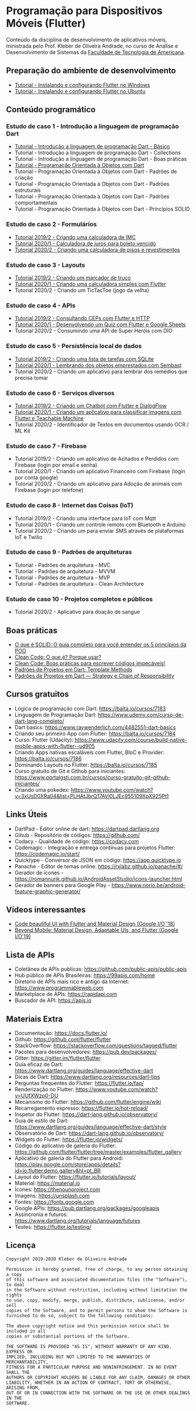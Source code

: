 # Programação para Dispositivos Móveis (Flutter)

Conteúdo da disciplina de desenvolvimento de aplicativos móveis, ministrada pelo Prof. Kleber de Oliveira Andrade, no curso de Análise e Desenvolvimento de Sistemas da [Faculdade de Tecnologia de Americana](http://www.fatec.edu.br/).

## Preparação do ambiente de desenvolvimento

*   [Tutorial - Instalando e configurando Flutter no Windows](http://bit.ly/2Kw4Q5j)
*   [Tutorial - Instalando e configurando Flutter no Ubuntu](http://bit.ly/2mHg3rm)

## Conteúdo programático

### Estudo de caso 1 - Introdução a linguagem de programação Dart

*   [Tutorial - Introdução a linguagem de programação Dart - Básico](http://bit.ly/2KlP5iz)
*   Tutorial - Introdução a linguagem de programação Dart - Collections
*   Tutorial - Introdução a linguagem de programação Dart - Boas práticas
*   [Tutorial - Programação Orientada à Objetos com Dart](http://bit.ly/31n2ufY)
*   Tutorial - Programação Orientada à Objetos com Dart - Padrões de criação
*   Tutorial - Programação Orientada à Objetos com Dart - Padrões estruturais
*   Tutorial - Programação Orientada à Objetos com Dart - Padrões comportamentais
*   Tutorial - Programação Orientada à Objetos com Dart - Princípios SOLID

### Estudo de caso 2 - Formulários

*   [Tutorial 2019/2 - Criando uma calculadora de IMC](http://bit.ly/2Zry7Uh)
*   [Tutorial 2020/1 - Calculadora de juros para boleto vencido](https://medium.com/flutter-comunidade-br/desenvolvimento-de-uma-calculadora-de-juros-para-boletos-vencidos-44ab70fcf0cd)
*   [Tutorial 2020/2 - Criando uma calculadora de pisos e revestimentos](https://medium.com/flutter-comunidade-br/criando-um-aplicativo-em-flutter-para-calcular-a-quantidade-de-pisos-por-m%C2%B2-dac30b5b5027)

### Estudo de caso 3 - Layouts

*   [Tutorial 2019/2 - Criando um marcador de truco](http://bit.ly/2MDO6ww)
*   [Tutorial 2020/1 - Criando uma calculadora simples com Flutter](https://medium.com/@kleberandrade/desenvolvimento-de-uma-calculadora-simples-com-flutter-56106baae51)
*   Tutorial 2020/2 - Criando um TicTacToe (jogo da velha)

### Estudo de caso 4 - APIs

*   [Tutorial 2019/2 - Consultando CEPs com Flutter e HTTP](http://bit.ly/2kcGFQh)
*   [Tutorial 2020/1 - Desenvolvendo um Quiz com Flutter e Google Sheets](https://medium.com/@kleberandrade/desenvolvendo-um-quiz-com-flutter-e-google-sheets-414656cb89a2)
*   Tutorial 2020/2 - Consumindo uma API de Super Heróis com DIO

### Estudo de caso 5 - Persistência local de dados

*   [Tutorial 2019/2 - Criando uma lista de tarefas com SQLite](http://bit.ly/2jXXU7Q)
*   [Tutorial 2020/1 - Lembrando dos objetos emprestados com Sembast](https://medium.com/flutter-comunidade-br/criando-um-aplicativo-para-lembrar-dos-objetos-emprestados-com-flutter-e-sembast-6dbf350a7a56)
*   Tutorial 2020/2 - Criando um aplicativo para lembrar dos remédios que precisa tomar

### Estudo de caso 6 - Serviços diversos

*   [Tutorial 2019/2 - Criando um Chatbot com Flutter e DialogFlow](http://bit.ly/2mDfTBB)
*   [Tutorial 2020/1 - Criando um aplicativo para classificar imagens com Flutter e Teachable Machine](https://medium.com/@kleberandrade/criando-um-aplicativo-em-flutter-para-classificar-imagens-gato-e-cachorro-com-teachable-machine-be35c604c780)
*   Tutorial 2020/2 - Identificador de Textos em documentos usando OCR / ML Kit

### Estudo de caso 7 - Firebase

*   Tutorial 2019/2 - Criando um aplicativo de Achados e Perdidos com Firebase (login por email e senha)
*   Tutorial 2020/1 - Criando um aplicativo Financeiro com Firebase (login por conta google)
*   Tutorial 2020/2 - Criando um aplicativo para Adoção de animais com Firebase (login por telefone)

### Estudo de caso 8 - Internet das Coisas (IoT)

*   Tutorial 2019/2 - Criando uma interface para IoT com Mqtt
*   Tutorial 2020/1 - Criando um controle remoto com Bluetooth e Arduino
*   Tutorial 2020/2 - Criando um para enviar SMS através de plataformas IoT e Twilio

### Estudo de caso 9 - Padrões de arquiteturas

*   Tutorial - Padrões de arquitetura - MVC
*   Tutorial - Padrões de arquitetura - MVVM
*   Tutorial - Padrões de arquitetura - MVP
*   Tutorial - Padrões de arquitetura - Clean Architecture

### Estudo de caso 10 - Projetos completos e públicos

*   Tutorial 2020/2 - Aplicativo para doação de sangue

## Boas práticas

-   [O que é SOLID: O guia completo para você entender os 5 princípios da POO](https://medium.com/joaorobertopb/o-que-é-solid-o-guia-completo-para-você-entender-os-5-princípios-da-poo-2b937b3fc530)
-   [Clean Code: O que é? Porque usar?](https://medium.com/joaorobertopb/1-clean-code-o-que-é-porque-usar-1e4f9f4454c6)
-   [Clean Code: Boas práticas para escrever códigos impecáveis!](https://medium.com/joaorobertopb/2-clean-code-boas-práticas-para-escrever-códigos-impecáveis-361997b3c8b5)
-   [Padrões de Projetos em Dart: Template Methods](https://medium.com/flutterando/padrões-de-projetos-em-dart-template-methods-be6b23ceb6b4)
-   [Padrões de Projetos em Dart — Strategy e Chain of Responsibility](https://medium.com/flutterando/implementando-padrões-de-projetos-em-dart-parte-1-d604f6038460)

## Cursos gratuitos

-   Lógica de programação com Dart: https://balta.io/cursos/7183
-   Linguagem de Programação Dart: https://www.udemy.com/curso-de-dart-lang-completo/
-   Dart basics: https://www.raywenderlich.com/4482551-dart-basics
-   Criando seu primeiro App com Flutter: https://balta.io/cursos/7184
-   Curso: Flutter (Udacity): https://www.udacity.com/course/build-native-mobile-apps-with-flutter--ud905
-   Criando Apps nativas escaláveis com Flutter, BloC e Provider: https://balta.io/cursos/7186
-   Dominando Layouts no Flutter: https://balta.io/cursos/7185
-   Curso gratuito de Git e Github para iniciantes: https://www.portalgsti.com.br/cursos/curso-gratuito-git-github-iniciantes/
-   Criando uma pokedex: https://www.youtube.com/watch?v=3xUsD0XRa04&list=PLHAtJbrQ17AVj0LJEc955109XpX925Pt1

## Links Úteis

-   DartPad - Editor online de dart: https://dartpad.dartlang.org
-   Gihub - Repositório de códigos: https://github.com/
-   Codacy - Qualidade de código: https://codacy.com
-   Codemagic - Integração e entrega contínuas para projetos Flutter: https://codemagic.io/start/
-   Quicktype - Conversor de JSON em código: https://app.quicktype.io
-   Panache - Editor de temas online: https://rxlabz.github.io/panache/#/
-   Gerador de icones - https://romannurik.github.io/AndroidAssetStudio/icons-launcher.html
-   Gerador de banners para Google Play - https://www.norio.be/android-feature-graphic-generator/

## Vídeos interessantes

-   [Code beautiful UI with Flutter and Material Design (Google I/O '18)](https://www.youtube.com/watch?v=hA0hrpR-o8U)
-   [Beyond Mobile: Material Design, Adaptable UIs, and Flutter (Google I/O'19)](https://www.youtube.com/watch?v=YSULAJf6R6M)

## Lista de APIs
-   Coletânea de APIs publicas: https://github.com/public-apis/public-apis
-   Hub público de APIs Brasileiras: https://99apis.com/home
-   Diretório de APIs mais rico e antigo da Internet: https://www.programmableweb.com
-   Marketplace de APIs: https://rapidapi.com
-   Buscador de API: https://apis.io

## Materiais Extra

-   Documentação: https://docs.flutter.io/
-   Github: https://github.com/flutter/flutter
-   StackOverflow: https://stackoverflow.com/questions/tagged/flutter
-   Pacotes para desenvolvedores: https://pub.dev/packages/
-   Gitter: https://gitter.im/flutter/flutter
-   Guia eficaz de Dart: https://www.dartlang.org/guides/language/effective-dart
-   Dicas de Dart: https://www.dartlang.org/resources/dart-tips
-   Perguntas frequentes do Flutter: https://flutter.io/faq/
-   Renderização no Flutter: https://www.youtube.com/watch?v=UUfXWzp0-DU
-   Mecanismo do Flutter: https://github.com/flutter/engine/wiki
-   Recarregamento expresso: https://flutter.io/hot-reload/
-   Inspetor do Flutter: https://dart-lang.github.io/observatory/
-   Guia de estilo de Dart: https://www.dartlang.org/guides/language/effective-dart/style
-   Observatório de Dart: https://dart-lang.github.io/observatory/
-   Widgets do Flutter: https://flutter.io/widgets/
-   Código do aplicativo de galeria do Flutter: https://github.com/flutter/flutter/tree/master/examples/flutter_gallery
-   Aplicativo de galeria do Flutter para Android: https://play.google.com/store/apps/details?id=io.flutter.demo.gallery&hl=pt_BR
-   Layout do Flutter: https://flutter.io/tutorials/layout/
-   Material: https://material.io
-   Ícones: https://thenounproject.com
-   Imagens: https://unsplash.com
-   Fontes: https://fonts.google.com
-   Google APIs: https://pub.dartlang.org/packages/googleapis
-   Assincronia e futuros: https://www.dartlang.org/tutorials/language/futures
-   Testes: https://flutter.io/testing/

## Licença

    Copyright 2019-2020 Kleber de Oliveira Andrade
    
    Permission is hereby granted, free of charge, to any person obtaining a copy
    of this software and associated documentation files (the "Software"), to deal
    in the Software without restriction, including without limitation the rights
    to use, copy, modify, merge, publish, distribute, sublicense, and/or sell
    copies of the Software, and to permit persons to whom the Software is
    furnished to do so, subject to the following conditions:
    
    The above copyright notice and this permission notice shall be included in all
    copies or substantial portions of the Software.
    
    THE SOFTWARE IS PROVIDED "AS IS", WITHOUT WARRANTY OF ANY KIND, EXPRESS OR
    IMPLIED, INCLUDING BUT NOT LIMITED TO THE WARRANTIES OF MERCHANTABILITY,
    FITNESS FOR A PARTICULAR PURPOSE AND NONINFRINGEMENT. IN NO EVENT SHALL THE
    AUTHORS OR COPYRIGHT HOLDERS BE LIABLE FOR ANY CLAIM, DAMAGES OR OTHER
    LIABILITY, WHETHER IN AN ACTION OF CONTRACT, TORT OR OTHERWISE, ARISING FROM,
    OUT OF OR IN CONNECTION WITH THE SOFTWARE OR THE USE OR OTHER DEALINGS IN THE
    SOFTWARE.
